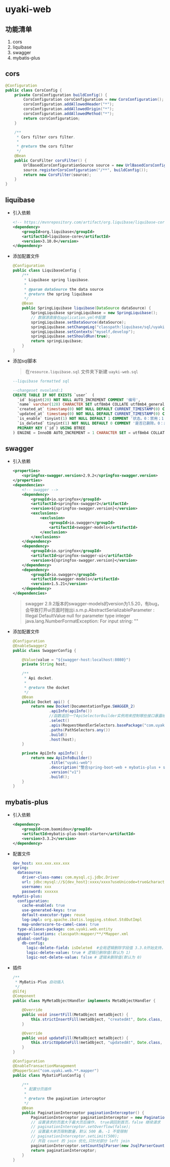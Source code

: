 # uyaki-web

## 功能清单
1. cors
2. liquibase
3. swagger
4. mybatis-plus

## cors

```java
@Configuration
public class CorsConfig {
    private CorsConfiguration buildConfig() {
        CorsConfiguration corsConfiguration = new CorsConfiguration();
        corsConfiguration.addAllowedHeader("*");
        corsConfiguration.addAllowedOrigin("*");
        corsConfiguration.addAllowedMethod("*");
        return corsConfiguration;
    }

    /**
     * Cors filter cors filter.
     *
     * @return the cors filter
     */
    @Bean
    public CorsFilter corsFilter() {
        UrlBasedCorsConfigurationSource source = new UrlBasedCorsConfigurationSource();
        source.registerCorsConfiguration("/**", buildConfig());
        return new CorsFilter(source);
    }
}
```

## liquibase

- 引入依赖

    ```xml
    <!-- https://mvnrepository.com/artifact/org.liquibase/liquibase-core -->
    <dependency>
        <groupId>org.liquibase</groupId>
        <artifactId>liquibase-core</artifactId>
        <version>3.10.0</version>
    </dependency>
    ```

- 添加配置文件

    ```java
    @Configuration
    public class LiquibaseConfig {
        /**
         * Liquibase spring liquibase.
         *
         * @param dataSource the data source
         * @return the spring liquibase
         */
        @Bean
        public SpringLiquibase liquibase(DataSource dataSource) {
            SpringLiquibase springLiquibase = new SpringLiquibase();
            // 数据源直接在application.yml中配置
            springLiquibase.setDataSource(dataSource);
            springLiquibase.setChangeLog("classpath:liquibase/sql/uyaki-web.sql");
            springLiquibase.setContexts("myself,develop");
            springLiquibase.setShouldRun(true);
            return springLiquibase;
        }
    }
    ```

- 添加sql脚本

    > 在`resource.liquibase.sql` 文件夹下新建 `uayki-web.sql`

    ```sql 
    --liquibase formatted sql
    
    --changeset nvoxland:1
    CREATE TABLE IF NOT EXISTS `user`  (
      `id` bigint(20) NOT NULL AUTO_INCREMENT COMMENT '编号',
      `name` varchar(128) CHARACTER SET utf8mb4 COLLATE utf8mb4_general_ci NOT NULL COMMENT '名称',
      `created_at` timestamp(0) NOT NULL DEFAULT CURRENT_TIMESTAMP(0) COMMENT '创建时间',
      `updated_at` timestamp(0) NOT NULL DEFAULT CURRENT_TIMESTAMP(0) COMMENT '更新时间',
      `is_enable` tinyint(1) NOT NULL DEFAULT 1 COMMENT '状态。0：禁用；1：正常；',
      `is_deleted` tinyint(1) NOT NULL DEFAULT 0 COMMENT '是否已删除。0：未删除；1：已删除；',
      PRIMARY KEY (`id`) USING BTREE
    ) ENGINE = InnoDB AUTO_INCREMENT = 1 CHARACTER SET = utf8mb4 COLLATE = utf8mb4_general_ci ROW_FORMAT = Dynamic COMMENT='用户表';
    ```
    
## swagger

- 引入依赖

    ```xml
    <properties>
        <springfox-swagger.version>2.9.2</springfox-swagger.version>
    </properties>
    <dependencies>
        <!-- swagger -->
        <dependency>
            <groupId>io.springfox</groupId>
            <artifactId>springfox-swagger2</artifactId>
            <version>${springfox-swagger.version}</version>
            <exclusions>
                <exclusion>
                    <groupId>io.swagger</groupId>
                    <artifactId>swagger-models</artifactId>
                </exclusion>
            </exclusions>
        </dependency>
        <dependency>
            <groupId>io.springfox</groupId>
            <artifactId>springfox-swagger-ui</artifactId>
            <version>${springfox-swagger.version}</version>
        </dependency>
        <dependency>
            <groupId>io.swagger</groupId>
            <artifactId>swagger-models</artifactId>
            <version>1.5.21</version>
        </dependency>
    </dependencies>
    ```
    
    > swagger 2.9.2版本的swagger-models的version为1.5.20，有bug，会导致打开ui页面时抛出i.s.m.p.AbstractSerializableParameter : Illegal DefaultValue null for parameter type integer 
    > java.lang.NumberFormatException: For input string: ""
                                                                                                                                                                                                                                                                                                                                                                                                                                                                                                                                                                                                                                                                                                                                                                                                                                                                                                                                                                                                                                          
- 添加配置文件

    ```java
    @Configuration
    @EnableSwagger2
    public class SwaggerConfig {
    
        @Value(value = "${swagger-host:localhost:8080}")
        private String host;
    
        /**
         * Api docket.
         *
         * @return the docket
         */
        @Bean
        public Docket api() {
            return new Docket(DocumentationType.SWAGGER_2)
                    .apiInfo(apiInfo())
                    //函数返回一个ApiSelectorBuilder实例用来控制哪些接口暴露给Swagger来展现,除了被@ApiIgnore指定的请求
                    .select()
                    .apis(RequestHandlerSelectors.basePackage("com.uyaki.web"))
                    .paths(PathSelectors.any())
                    .build()
                    .host(host);
        }
    
        private ApiInfo apiInfo() {
            return new ApiInfoBuilder()
                    .title("uyaki-web")
                    .description("整合spring-boot-web + mybatis-plus + swagger + liquibase")
                    .version("v1")
                    .build();
        }
    }
    ```                                                                                                                                                                                                                                                                                                                                                                                                                                                                                                                                                                                                                                                                                                                                                                                                                                                                                                                                                                                                                                          

## mybatis-plus

- 引入依赖

    ```xml
    <dependency>
        <groupId>com.baomidou</groupId>
        <artifactId>mybatis-plus-boot-starter</artifactId>
        <version>3.3.2</version>
    </dependency>
    ```

- 配置文件
    
    ```yml
    dev_host: xxx.xxx.xxx.xxx
    spring:
      datasource:
        driver-class-name: com.mysql.cj.jdbc.Driver
        url: jdbc:mysql://${dev_host}:xxxx/xxxx?useUnicode=true&characterEncoding=UTF-8&serverTimezone=GMT%2b8
        username: xxx
        password: xxxxxx
    mybatis-plus:
      configuration:
        cache-enabled: true
        use-generated-keys: true
        default-executor-type: reuse
        log-impl: org.apache.ibatis.logging.stdout.StdOutImpl
        map-underscore-to-camel-case: true
      type-aliases-package: com.uyaki.web.entity
      mapper-locations: classpath:mapper/**/*Mapper.xml
      global-config:
        db-config:
          logic-delete-field: isDeleted  #全局逻辑删除字段值 3.3.0开始支持，详情看下面。
          logic-delete-value: true # 逻辑已删除值(默认为 1)
          logic-not-delete-value: false # 逻辑未删除值(默认为 0)
    ```

- 插件

    ```java
    /**
     * MyBatis-Plus 自动插入
     */
    @Slf4j
    @Component
    public class MyMetaObjectHandler implements MetaObjectHandler {
    
        @Override
        public void insertFill(MetaObject metaObject) {
            this.strictInsertFill(metaObject, "createdAt", Date.class, new Date());
        }
    
        @Override
        public void updateFill(MetaObject metaObject) {
            this.strictUpdateFill(metaObject, "updatedAt", Date.class, new Date());
        }
    }
    ```

    ```java
    @Configuration
    @EnableTransactionManagement
    @MapperScan("com.uyaki.web.**.mapper")
    public class MybatisPlusConfig {
    
        /**
         * 配置分页插件
         *
         * @return the pagination interceptor
         */
        @Bean
        public PaginationInterceptor paginationInterceptor() {
            PaginationInterceptor paginationInterceptor = new PaginationInterceptor();
            // 设置请求的页面大于最大页后操作， true调回到首页，false 继续请求  默认false
            // paginationInterceptor.setOverflow(false);
            // 设置最大单页限制数量，默认 500 条，-1 不受限制
            // paginationInterceptor.setLimit(500);
            // 开启 count 的 join 优化,只针对部分 left join
            paginationInterceptor.setCountSqlParser(new JsqlParserCountOptimize(true));
            return paginationInterceptor;
        }
    }
    ```
                                         
                                         